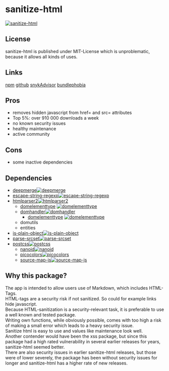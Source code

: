# sanitize-html
[![sanitize-html](https://snyk.io/advisor/npm-package/sanitize-html/badge.svg)](https://snyk.io/advisor/npm-package/sanitize-html)

## License
sanitize-html is published under MIT-License which is unproblematic, because it allows all kinds of uses.

## Links
[npm](https://www.npmjs.com/package/sanitize-html)
[github](https://github.com/apostrophecms/sanitize-html)
[snykAdvisor](https://snyk.io/advisor/npm-package/sanitize-html)
[bundlephobia](https://bundlephobia.com/package/sanitize-html@2.7.1)

## Pros
* removes hidden javascript from href= and src= attributes
* Top 5%: over 910 000 downloads a week
* no known security issues
* healthy maintenance
* active community

## Cons
* some inactive dependencies

## Dependencies
* [deepmerge](https://snyk.io/advisor/npm-package/deepmerge)[![deepmerge](https://snyk.io/advisor/npm-package/deepmerge/badge.svg)](https://snyk.io/advisor/npm-package/deepmerge)
* [escape-string-regexp](https://snyk.io/advisor/npm-package/escape-string-regexp)[![escape-string-regexp](https://snyk.io/advisor/npm-package/escape-string-regexp/badge.svg)](https://snyk.io/advisor/npm-package/escape-string-regexp)
* [htmlparser2](https://snyk.io/advisor/npm-package/htmlparser2)[![htmlparser2](https://snyk.io/advisor/npm-package/htmlparser2/badge.svg)](https://snyk.io/advisor/npm-package/htmlparser2)
  * [domelementtype](https://snyk.io/advisor/npm-package/domelementtype) [![domelementtype](https://snyk.io/advisor/npm-package/domelementtype/badge.svg)](https://snyk.io/advisor/npm-package/domelementtype)
  * [domhandler](https://snyk.io/advisor/npm-package/domhandler)[![domhandler](https://snyk.io/advisor/npm-package/domhandler/badge.svg)](https://snyk.io/advisor/npm-package/domhandler)
    * [domelementtype](https://snyk.io/advisor/npm-package/domelementtype) [![domelementtype](https://snyk.io/advisor/npm-package/domelementtype/badge.svg)](https://snyk.io/advisor/npm-package/domelementtype)
  * domutils
  * entities
* [is-plain-object](https://snyk.io/advisor/npm-package/is-plain-object)[![is-plain-object](https://snyk.io/advisor/npm-package/is-plain-object/badge.svg)](https://snyk.io/advisor/npm-package/is-plain-object)
* [parse-srcset](https://snyk.io/advisor/npm-package/parse-srcset)[![parse-srcset](https://snyk.io/advisor/npm-package/parse-srcset/badge.svg)](https://snyk.io/advisor/npm-package/parse-srcset)
* [postcss](https://snyk.io/advisor/npm-package/postcss)[![postcss](https://snyk.io/advisor/npm-package/postcss/badge.svg)](https://snyk.io/advisor/npm-package/postcss)
    * [nanoid](https://snyk.io/advisor/npm-package/nanoid)[![nanoid](https://snyk.io/advisor/npm-package/nanoid/badge.svg)](https://snyk.io/advisor/npm-package/nanoid)
    * [picocolors](https://snyk.io/advisor/npm-package/picocolors)[![picocolors](https://snyk.io/advisor/npm-package/picocolors/badge.svg)](https://snyk.io/advisor/npm-package/picocolors)
    * [source-map-js](https://snyk.io/advisor/npm-package/source-map-js)[![source-map-js](https://snyk.io/advisor/npm-package/source-map-js/badge.svg)](https://snyk.io/advisor/npm-package/source-map-js)

## Why this package?
The app is intended to allow users use of Markdown, which includes HTML-Tags.<br>
HTML-tags are a security risk if not sanitized. So could for example links hide javascript. <br>
Because HTML-sanitization is a security-relevant task, it is preferable to use a well known and tested package.<br>
Writing own functions, while obviously possible, comes with too high a risk of making a small error which leads to a heavy security issue.<br>
Sanitize html is easy to use and values like maintenance look well. <br>
Another contender would have been the xss package, but since this package had a high rated vulnerability in several earlier releases for years, sanitize-html seemed better.<br>
There are also security issues in earlier sanitize-html releases, but those were of lower severely, the package has been without security issues for longer and sanitize-html has a higher rate of new releases.